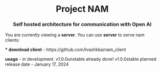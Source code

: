 <h1 align="center">Project NAM
<h3 align="center">Self hosted architecture for communication with Open AI</h3>
<p>You are currently viewing a <b>server</b>. You can use <b>server</b> to serve nam clients:
<p><b>* download client</b>  -  https://github.com/Ivashkka/nam_client
<p><b>usage</b>  -  in development. v1.0.0unstable already done! v1.0.0stable planned release date - January 17, 2024
